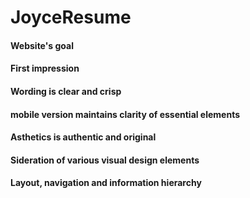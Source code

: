 # JoyceResume

#### Website's goal

#### First impression

#### Wording is clear and crisp

#### mobile version maintains clarity of essential elements

#### Asthetics is authentic and original

#### Sideration of various visual design elements 

#### Layout, navigation and information hierarchy
